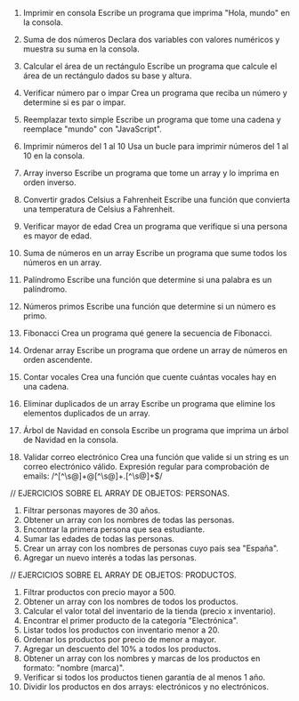 1. Imprimir en consola
Escribe un programa que imprima "Hola, mundo" en la consola.

2. Suma de dos números
Declara dos variables con valores numéricos y muestra su suma en la consola.

3. Calcular el área de un rectángulo
Escribe un programa que calcule el área de un rectángulo dados su base y altura.

4. Verificar número par o impar
Crea un programa que reciba un número y determine si es par o impar.

5. Reemplazar texto simple
Escribe un programa que tome una cadena y reemplace "mundo" con "JavaScript".

6. Imprimir números del 1 al 10
Usa un bucle para imprimir números del 1 al 10 en la consola.

7. Array inverso
Escribe un programa que tome un array y lo imprima en orden inverso.

8. Convertir grados Celsius a Fahrenheit
Escribe una función que convierta una temperatura de Celsius a Fahrenheit.

9. Verificar mayor de edad
Crea un programa que verifique si una persona es mayor de edad.

10. Suma de números en un array
Escribe un programa que sume todos los números en un array.

11. Palíndromo
Escribe una función que determine si una palabra es un palíndromo.

12. Números primos
Escribe una función que determine si un número es primo.

13. Fibonacci
Crea un programa qué genere la secuencia de Fibonacci.

14. Ordenar array
Escribe un programa que ordene un array de números en orden ascendente.

15. Contar vocales
Crea una función que cuente cuántas vocales hay en una cadena.

16. Eliminar duplicados de un array
Escribe un programa que elimine los elementos duplicados de un array.

17. Árbol de Navidad en consola
Escribe un programa que imprima un árbol de Navidad en la consola.

18. Validar correo electrónico
Crea una función que valide si un string es un correo electrónico válido.
Expresión regular para comprobación de emails: /^[^\s@]+@[^\s@]+\.[^\s@]+$/

// EJERCICIOS SOBRE EL ARRAY DE OBJETOS: PERSONAS.

1. Filtrar personas mayores de 30 años.
2. Obtener un array con los nombres de todas las personas.
3. Encontrar la primera persona que sea estudiante.
4. Sumar las edades de todas las personas.
5. Crear un array con los nombres de personas cuyo país sea "España".
6. Agregar un nuevo interés a todas las personas.

// EJERCICIOS SOBRE EL ARRAY DE OBJETOS: PRODUCTOS.

1.  Filtrar productos con precio mayor a 500.
2.  Obtener un array con los nombres de todos los productos.
3.  Calcular el valor total del inventario de la tienda (precio x inventario).
4.  Encontrar el primer producto de la categoría "Electrónica".
5.  Listar todos los productos con inventario menor a 20.
6.  Ordenar los productos por precio de menor a mayor.
7.  Agregar un descuento del 10% a todos los productos.
8.  Obtener un array con los nombres y marcas de los productos en formato: "nombre (marca)".
9.  Verificar si todos los productos tienen garantía de al menos 1 año.
10. Dividir los productos en dos arrays: electrónicos y no electrónicos.